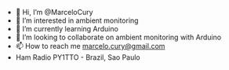 - 👋 Hi, I’m @MarceloCury
- 👀 I’m interested in ambient monitoring 
- 🌱 I’m currently learning Arduino 
- 💞️ I’m looking to collaborate on ambient monitoring with Arduino
- 📫 How to reach me marcelo.cury@gmail.com
- Ham Radio PY1TTO - Brazil, Sao Paulo

<!---
MarceloCury/MarceloCury is a ✨ special ✨ repository because its `README.md` (this file) appears on your GitHub profile.
You can click the Preview link to take a look at your changes.
--->

